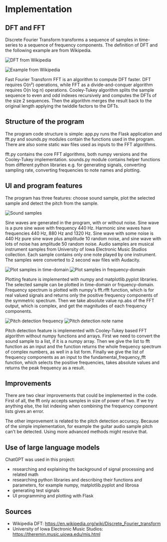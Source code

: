 # Implementation

## DFT and FFT
Discrete Fourier Transform transforms a sequence of samples in time-series to a sequence of frequency components. The definition of DFT and the following example are from Wikipedia.

![DFT from Wikipedia](dft.png)

![Example from Wikipedia](dft_example.png)

Fast Fourier Transform FFT is an algorithm to compute DFT faster. DFT requires O(n²) operations, while FFT as a divide-and-conquer algorithm requires O(n log n) operations. Cooley-Tukey algorithm splits the sample sequence to even and odd indexes recursively and computes the DFTs of the size 2 sequences. Then the algorithm merges the result back to the original length applying the twiddle factors to the DFTs.

## Structure of the program
The program code structure is simple: app.py runs the Flask application and fft.py and sounds.py modules contain the functions used in the program. There are also some static wav files used as inputs to the FFT algorithms.

fft.py contains the core FFT algorithms, both numpy versions and the Cooley-Tukey implementation. sounds.py module contains helper functions from different python libraries e.g. for generating signals, converting sampling rate, converting frequencies to note names and plotting.

## UI and program features
The program has three features: choose sound sample, plot the selected sample and detect the pitch from the sample.

![Sound samples](sound_samples.png)

Sine waves are generated in the program, with or without noise. Sine wave is a pure sine wave with frequency 440 Hz. Harmonic sine waves have frequencies 440 Hz, 880 Hz and 1320 Hz. Sine wave with some noise is 440 Hz pure sine wave plus amplitude 10 random noise, and sine wave with lots of noise has amplitude 50 random noise. Audio samples are musical instrument samples from University of Iowa Electronic Music Studios collection. Each sample contains only one note played by one instrument. The samples were converted to 2 second wav files with Audacity. 

![Plot samples in time-domain](plot_time.png)
![Plot samples in frequency-domain](plot_frequency.png)

Plotting feature is implemented with numpy and matplotlib.pyplot libraries. The selected sample can be plotted in time-domain or frquency-domain. Frequency spectrum is plotted with numpy's fft.rfft function, which is for real valued signals and returns only the positive frequency components of the symmetric spectrum. Then we take absolute value np.abs of the FFT output, which is complex, and get the magnitudes of each frequency components.

![Pitch detection frequency](pitch_freq.png)
![Pitch detection note name](pitch_note.png)

Pitch detection feature is implemented with Cooley-Tukey based FFT algorithm without numpy functions and arrays. First we need to convert the sound sample to a list, if it is a numpy array. Then we give the list to fft function as an input and the function returns the whole frequency spectrum of complex numbers, as well in a list form. Finally we give the list of frequency components as an input to the fundamental_frequency_fft function, which selects the positive frequencies, takes absolute values and returns the peak frequency as a result.

## Improvements
There are two clear improvements that could be implemented in the code. First of all, the fft only accepts samples in size of power of two. If we try anything else, the list indexing when combining the frequency component lists gives an error.

The other improvement is related to the pitch detection accuracy. Because of the simple implementation, for example the guitar audio sample pitch can't be detected. Using more advanced methods might resolve that.

## Use of large language models
ChatGPT was used in this project:
- researching and explaining the background of signal processing and related math
- researching python libraries and describing their functions and parameters, for example numpy, matplotlib.pyplot and librosa
- generating test signals
- UI programming and plotting with Flask

## Sources
- Wikipedia DFT: https://en.wikipedia.org/wiki/Discrete_Fourier_transform
- University of Iowa Electronic Music Studios: https://theremin.music.uiowa.edu/mis.html

